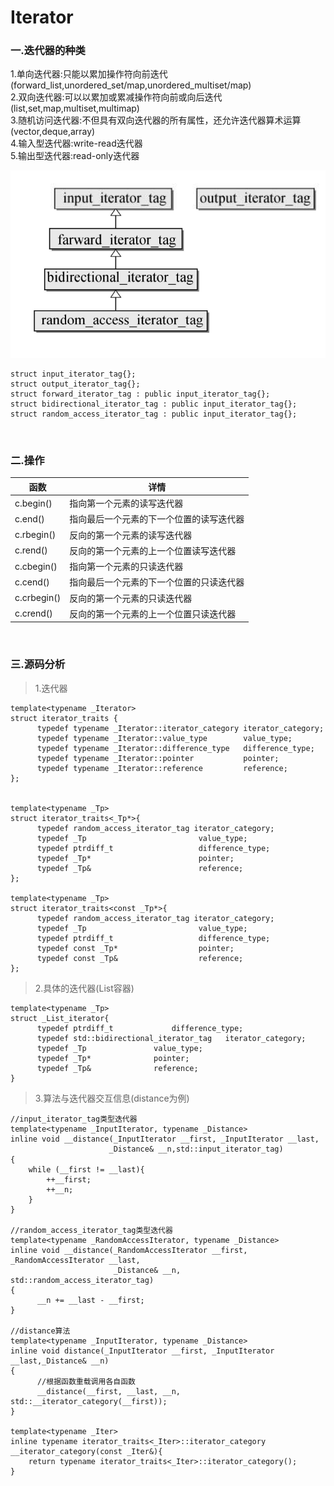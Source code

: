# Iterator

### 一.迭代器的种类

1.单向迭代器:只能以累加操作符向前迭代(forward_list,unordered_set/map,unordered_multiset/map)<br>
2.双向迭代器:可以以累加或累减操作符向前或向后迭代(list,set,map,multiset,multimap)<br>
3.随机访问迭代器:不但具有双向迭代器的所有属性，还允许迭代器算术运算(vector,deque,array)<br>
4.输入型迭代器:write-read迭代器<br>
5.输出型迭代器:read-only迭代器

![](../img/7.png)

```
struct input_iterator_tag{};
struct output_iterator_tag{};
struct forward_iterator_tag : public input_iterator_tag{};
struct bidirectional_iterator_tag : public input_iterator_tag{};
struct random_access_iterator_tag : public input_iterator_tag{};
```

<br>

### 二.操作

函数|详情
--|--
c.begin()|指向第一个元素的读写迭代器
c.end()|指向最后一个元素的下一个位置的读写迭代器
c.rbegin()|反向的第一个元素的读写迭代器
c.rend()|反向的第一个元素的上一个位置读写迭代器
c.cbegin()|指向第一个元素的只读迭代器
c.cend()|指向最后一个元素的下一个位置的只读迭代器
c.crbegin()|反向的第一个元素的只读迭代器
c.crend()|反向的第一个元素的上一个位置只读迭代器

<br>

### 三.源码分析

>1.迭代器

```
template<typename _Iterator>
struct iterator_traits {
      typedef typename _Iterator::iterator_category iterator_category;
      typedef typename _Iterator::value_type        value_type;
      typedef typename _Iterator::difference_type   difference_type;
      typedef typename _Iterator::pointer           pointer;
      typedef typename _Iterator::reference         reference;
};


template<typename _Tp>
struct iterator_traits<_Tp*>{
      typedef random_access_iterator_tag iterator_category;
      typedef _Tp                         value_type;
      typedef ptrdiff_t                   difference_type;
      typedef _Tp*                        pointer;
      typedef _Tp&                        reference;
};

template<typename _Tp>
struct iterator_traits<const _Tp*>{
      typedef random_access_iterator_tag iterator_category;
      typedef _Tp                         value_type;
      typedef ptrdiff_t                   difference_type;
      typedef const _Tp*                  pointer;
      typedef const _Tp&                  reference;
};
```

>2.具体的迭代器(List容器)

```
template<typename _Tp>
struct _List_iterator{
      typedef ptrdiff_t				difference_type;
      typedef std::bidirectional_iterator_tag	iterator_category;
      typedef _Tp				value_type;
      typedef _Tp*				pointer;
      typedef _Tp&				reference;
}
```

>3.算法与迭代器交互信息(distance为例)

```
//input_iterator_tag类型迭代器
template<typename _InputIterator, typename _Distance>
inline void __distance(_InputIterator __first, _InputIterator __last,
                      _Distance& __n,std::input_iterator_tag)
{　　　　　　　　　　　　　　　　　　　　　　　　　　　
    while (__first != __last){
        ++__first;
        ++__n;
    }
}

//random_access_iterator_tag类型迭代器
template<typename _RandomAccessIterator, typename _Distance>
inline void __distance(_RandomAccessIterator __first, _RandomAccessIterator __last,
                       _Distance& __n, std::random_access_iterator_tag)
{
      __n += __last - __first;
}

//distance算法
template<typename _InputIterator, typename _Distance>
inline void distance(_InputIterator __first, _InputIterator __last,_Distance& __n)
{
      //根据函数重载调用各自函数
      __distance(__first, __last, __n, std::__iterator_category(__first));
}

template<typename _Iter>
inline typename iterator_traits<_Iter>::iterator_category __iterator_category(const _Iter&){
    return typename iterator_traits<_Iter>::iterator_category();
}
```
